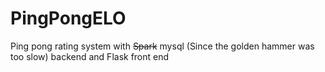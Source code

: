 # PingPongELO
Ping pong rating system with ~~Spark~~ mysql (Since the golden hammer was too slow) backend and Flask front end
